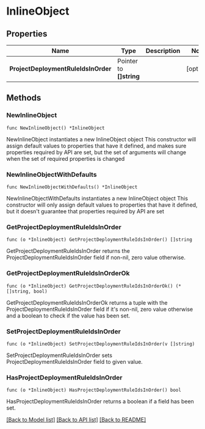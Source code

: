 # InlineObject

## Properties

Name | Type | Description | Notes
------------ | ------------- | ------------- | -------------
**ProjectDeploymentRuleIdsInOrder** | Pointer to **[]string** |  | [optional] 

## Methods

### NewInlineObject

`func NewInlineObject() *InlineObject`

NewInlineObject instantiates a new InlineObject object
This constructor will assign default values to properties that have it defined,
and makes sure properties required by API are set, but the set of arguments
will change when the set of required properties is changed

### NewInlineObjectWithDefaults

`func NewInlineObjectWithDefaults() *InlineObject`

NewInlineObjectWithDefaults instantiates a new InlineObject object
This constructor will only assign default values to properties that have it defined,
but it doesn't guarantee that properties required by API are set

### GetProjectDeploymentRuleIdsInOrder

`func (o *InlineObject) GetProjectDeploymentRuleIdsInOrder() []string`

GetProjectDeploymentRuleIdsInOrder returns the ProjectDeploymentRuleIdsInOrder field if non-nil, zero value otherwise.

### GetProjectDeploymentRuleIdsInOrderOk

`func (o *InlineObject) GetProjectDeploymentRuleIdsInOrderOk() (*[]string, bool)`

GetProjectDeploymentRuleIdsInOrderOk returns a tuple with the ProjectDeploymentRuleIdsInOrder field if it's non-nil, zero value otherwise
and a boolean to check if the value has been set.

### SetProjectDeploymentRuleIdsInOrder

`func (o *InlineObject) SetProjectDeploymentRuleIdsInOrder(v []string)`

SetProjectDeploymentRuleIdsInOrder sets ProjectDeploymentRuleIdsInOrder field to given value.

### HasProjectDeploymentRuleIdsInOrder

`func (o *InlineObject) HasProjectDeploymentRuleIdsInOrder() bool`

HasProjectDeploymentRuleIdsInOrder returns a boolean if a field has been set.


[[Back to Model list]](../README.md#documentation-for-models) [[Back to API list]](../README.md#documentation-for-api-endpoints) [[Back to README]](../README.md)


